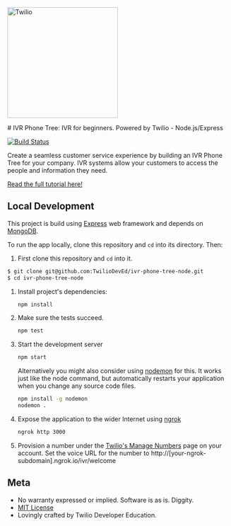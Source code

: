 <a href="https://www.twilio.com">
   <img src="https://static0.twilio.com/marketing/bundles/marketing/img/logos/wordmark-red.svg" alt="Twilio" width="250" />
 </a>


﻿# IVR Phone Tree: IVR for beginners. Powered by Twilio - Node.js/Express

[![Build Status](https://travis-ci.org/TwilioDevEd/ivr-phone-tree-node.svg)](https://travis-ci.org/TwilioDevEd/ivr-phone-tree-node)

Create a seamless customer service experience by building an IVR Phone Tree for your company.
IVR systems allow your customers to access the people and information they need.

[Read the full tutorial here!](https://www.twilio.com/docs/tutorials/walkthrough/ivr-phone-tree/node/express)

## Local Development

This project is build using [Express](http://expressjs.com/) web framework and
depends on [MongoDB](https://www.mongodb.com).

To run the app locally, clone this repository and `cd` into its directory. Then:

1. First clone this repository and `cd` into it.

  ```bash
  $ git clone git@github.com:TwilioDevEd/ivr-phone-tree-node.git
  $ cd ivr-phone-tree-node
  ```

1. Install project's dependencies:

    ```bash
    npm install
    ```

1. Make sure the tests succeed.

    ```bash
    npm test
    ```

1. Start the development server

    ```bash
    npm start
    ```
    Alternatively you might also consider using [nodemon](https://github.com/remy/nodemon) for this. It works just like
    the node command, but automatically restarts your application when you change any source code files.

    ```bash
    npm install -g nodemon
    nodemon .
    ```

1. Expose the application to the wider Internet using [ngrok](https://ngrok.com/)

    ```bash
    ngrok http 3000
    ```

1. Provision a number under the [Twilio's Manage Numbers](https://www.twilio.com/console/phone-numbers/incoming)
page on your account. Set the voice URL for the number to http://[your-ngrok-subdomain].ngrok.io/ivr/welcome


## Meta

* No warranty expressed or implied. Software is as is. Diggity.
* [MIT License](http://www.opensource.org/licenses/mit-license.html)
* Lovingly crafted by Twilio Developer Education.
